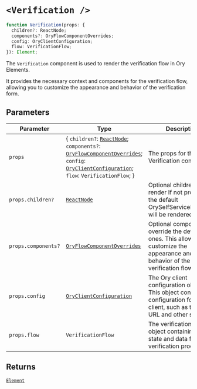 # `<Verification />`

```ts
function Verification(props: {
  children?: ReactNode;
  components?: OryFlowComponentOverrides;
  config: OryClientConfiguration;
  flow: VerificationFlow;
}): Element;
```

The `Verification` component is used to render the verification flow in Ory Elements.

It provides the necessary context and components for the verification flow, allowing you to customize the appearance and behavior of the verification form.

## Parameters

| Parameter | Type | Description |
| ------ | ------ | ------ |
| `props` | \{ `children?`: [`ReactNode`](https://github.com/DefinitelyTyped/DefinitelyTyped/blob/9519439d51f51f794efa1b5865d3a9224c337bfd/types/react/index.d.ts#L485); `components?`: [`OryFlowComponentOverrides`](../../../type-aliases/OryFlowComponentOverrides.md); `config`: [`OryClientConfiguration`](../../../type-aliases/OryClientConfiguration.md); `flow`: `VerificationFlow`; \} | The props for the Verification component. |
| `props.children?` | [`ReactNode`](https://github.com/DefinitelyTyped/DefinitelyTyped/blob/9519439d51f51f794efa1b5865d3a9224c337bfd/types/react/index.d.ts#L485) | Optional children to render If not provided, the default OrySelfServiceFlowCard will be rendered. |
| `props.components?` | [`OryFlowComponentOverrides`](../../../type-aliases/OryFlowComponentOverrides.md) | Optional components to override the default ones. This allows you to customize the appearance and behavior of the verification flow. |
| `props.config` | [`OryClientConfiguration`](../../../type-aliases/OryClientConfiguration.md) | The Ory client configuration object. This object contains the configuration for the Ory client, such as the base URL and other settings. |
| `props.flow` | `VerificationFlow` | The verification flow object containing the state and data for the verification process. |

## Returns

[`Element`](https://github.com/DefinitelyTyped/DefinitelyTyped/blob/9519439d51f51f794efa1b5865d3a9224c337bfd/types/react/jsx-runtime.d.ts#L6)
